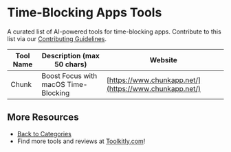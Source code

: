 # Time-Blocking Apps Tools

A curated list of AI-powered tools for time-blocking apps. Contribute to this list via our [Contributing Guidelines](../CONTRIBUTING.md).

| Tool Name | Description (max 50 chars) | Website |
|-----------|----------------------------|---------|
| Chunk | Boost Focus with macOS Time-Blocking | [https://www.chunkapp.net/](https://www.chunkapp.net/) |

## More Resources
- [Back to Categories](https://github.com/ToolkitlyAI/awesome-ai-tools/blob/master/README.md)
- Find more tools and reviews at [Toolkitly.com](https://toolkitly.com)!
